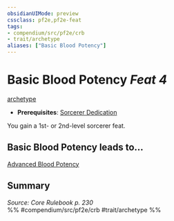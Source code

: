 ```yaml
---
obsidianUIMode: preview
cssclass: pf2e,pf2e-feat
tags:
- compendium/src/pf2e/crb
- trait/archetype
aliases: ["Basic Blood Potency"]
---
```

# Basic Blood Potency  *Feat 4*  
[archetype](archetype.md "Archetype Feat Trait")  

- **Prerequisites**: [Sorcerer Dedication](sorcerer-dedication.md)

You gain a 1st- or 2nd-level sorcerer feat.

## Basic Blood Potency leads to...

[Advanced Blood Potency](advanced-blood-potency.md)

## Summary

*Source: Core Rulebook p. 230*  
%% #compendium/src/pf2e/crb #trait/archetype %%